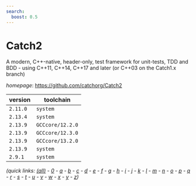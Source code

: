 ```yaml
---
search:
  boost: 0.5
---
```

# Catch2

A modern, C++-native, header-only,  test framework for unit-tests, TDD and BDD  - using C++11, C++14, C++17 and later    (or C++03 on the Catch1.x branch)

*homepage*: <https://github.com/catchorg/Catch2>

version | toolchain
--------|----------
``2.11.0`` | ``system``
``2.13.4`` | ``system``
``2.13.9`` | ``GCCcore/12.2.0``
``2.13.9`` | ``GCCcore/12.3.0``
``2.13.9`` | ``GCCcore/13.2.0``
``2.13.9`` | ``system``
``2.9.1`` | ``system``


*(quick links: [(all)](../index.md) - [0](../0/index.md) - [a](../a/index.md) - [b](../b/index.md) - [c](../c/index.md) - [d](../d/index.md) - [e](../e/index.md) - [f](../f/index.md) - [g](../g/index.md) - [h](../h/index.md) - [i](../i/index.md) - [j](../j/index.md) - [k](../k/index.md) - [l](../l/index.md) - [m](../m/index.md) - [n](../n/index.md) - [o](../o/index.md) - [p](../p/index.md) - [q](../q/index.md) - [r](../r/index.md) - [s](../s/index.md) - [t](../t/index.md) - [u](../u/index.md) - [v](../v/index.md) - [w](../w/index.md) - [x](../x/index.md) - [y](../y/index.md) - [z](../z/index.md))*


